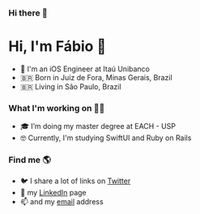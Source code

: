 ### Hi there 👋

<!--
**fabiotk/fabiotk** is a ✨ _special_ ✨ repository because its `README.md` (this file) appears on your GitHub profile.

Here are some ideas to get you started:

- 🔭 I’m currently working on ...
- 🌱 I’m currently learning ...
- 👯 I’m looking to collaborate on ...
- 🤔 I’m looking for help with ...
- 💬 Ask me about ...
- 📫 How to reach me: ...
- 😄 Pronouns: ...
- ⚡ Fun fact: ...
-->




# Hi, I'm Fábio 👋

- 💼 I'm an iOS Engineer at Itaú Unibanco <br>
- 🇧🇷 Born in Juiz de Fora, Minas Gerais, Brazil <br>
- 🇧🇷 Living in São Paulo, Brazil <br>

### What I'm working on 👨‍💻

- 🎓 I’m doing my master degree at EACH - USP
- 🤓 Currently, I'm studying SwiftUI and Ruby on Rails

### Find me 🌎

- 🐦 I share a lot of links on [Twitter](https://twitter.com/fabintk) <br>
- 💼 my [LinkedIn](https://www.linkedin.com/in/fabionogueiradealmeida/) page <br>
- 📫 and my [email](fna.contact@gmail.com) address <br>
